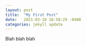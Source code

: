 ```yaml
---
layout: post
title:  "My First Post"
date:   2021-03-10 16:58:29 -0400
categories: jekyll update
---
```



Blah blah blah
